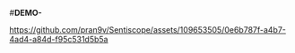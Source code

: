 #**DEMO-**


https://github.com/pran9v/Sentiscope/assets/109653505/0e6b787f-a4b7-4ad4-a84d-f95c531d5b5a

